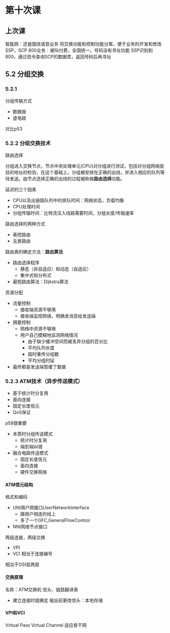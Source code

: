 # 第十次课
## 上次课
智能网：还是围绕语音业务
将交换功能和控制功能分离，便于业务的开发和修改
SSP，SCP
800业务：被叫付费，全国统一。号码没有寻址功能
SSP识别到800，通过信令查询SCP的数据库，返回号码后再寻址

## 5.2 分组交换
### 5.2.1

分组传输方式
- 数据报
- 虚电路

对比p53

### 5.2.2 分组交换技术
路由选择

分组进入交换节点，节点中央处理单元(CPU)对分组进行测试，包括对分组网络层目的地址的检验，在这个基础上，分组被安排在正确的出线，并进入相应的队列等待发送。由节点选择正确的出线的过程被称做**路由选择**功能。

延迟的三个因素
- CPU以及出链路队列中的排队时间：网络状态，负载均衡
- CPU处理时间
- 分组传输时间：比特流注入线路需要时间，分组长度/传输速率

路由选择的两种方式
- 表控路由
- 无表路由

路由表的确定方法：**路由算法**
- 路由选择程序
  - 静态（非自适应）和动态（自适应）
  - 集中式和分布式
- 最短路由算法：Dijkstra算法

资源分配
- 流量控制
  - 接收端资源不够用
  - 接收端监控网络，明确发消息给发送端
- 拥塞控制
  - 网络中资源不够用
  - 用户自己模糊地监测网络情况
    - 由于缺少缓冲空间而被丢弃分组的百分比
    - 平均队列长度
    - 超时重传分组数
    - 平均分组时延
- 最终都是发送端暂缓了数据


### 5.2.3 ATM技术（异步传送模式）
- 基于统计时分复用
- 面向连接
- 固定长度信元
- QoS保证

p58很重要

- 本质时分组传送模式
  - 统计时分复用
  - 端到端纠错
- 融合电路传送模式
  - 固定长度信元
  - 面向连接
  - 硬件交换网络

#### ATM信元结构

格式和编码
- UNI用户网接口UserNetworkInterface
  - 跟用户相连的线上
  - 多了一个GFC,GeneralFlowControl
- NNI网络节点接口

两级连接，两级交换
- VPI
- VCI
相当于连接编号

相当于OSI低两层

#### 交换原理
名称：ATM交换机
信头、链路翻译表
- 建立连接时就确定
输出前更改信头：本地存储

#### VPI和VCI
Virtual Pass
Virtual Channel
适应骨干网
